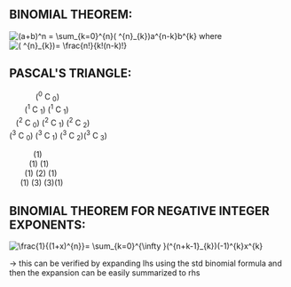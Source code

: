 **BINOMIAL THEOREM:**
--
![(a+b)^n = \sum_{k=0}^{n}( ^{n}_{k})a^{n-k}b^{k}](https://latex.codecogs.com/svg.image?\bg_white&space;(a&plus;b)^n&space;=&space;\sum_{k=0}^{n}(&space;^{n}_{k})a^{n-k}b^{k})    where    ![( ^{n}_{k})= \frac{n!}{k!(n-k)!}](https://latex.codecogs.com/svg.image?\bg_white&space;(&space;^{n}_{k})=&space;\frac{n!}{k!(n-k)!})

**PASCAL'S TRIANGLE:**
--

&nbsp; &nbsp; &nbsp; &nbsp; &nbsp; &nbsp;   (<sup>0</sup> C <sub>0</sub>)\
&nbsp; &nbsp; &nbsp; &nbsp;(<sup>1</sup> C <sub>1</sub>)  (<sup>1</sup> C <sub>1</sub>)\
&nbsp; &nbsp;(<sup>2</sup> C <sub>0</sub>) (<sup>2</sup> C <sub>1</sub>) (<sup>2</sup> C <sub>2</sub>)\
(<sup>3</sup> C <sub>0</sub>) (<sup>3</sup> C <sub>1</sub>) (<sup>3</sup> C <sub>2</sub>)(<sup>3</sup> C <sub>3</sub>)

&nbsp; &nbsp; &nbsp; &nbsp; &nbsp; &nbsp;(1)\
&nbsp; &nbsp; &nbsp; &nbsp; &nbsp;(1)  (1)\
&nbsp; &nbsp; &nbsp; &nbsp;(1) (2) (1)\
&nbsp; &nbsp; &nbsp;(1) (3) (3)(1)


**BINOMIAL THEOREM FOR NEGATIVE INTEGER EXPONENTS:**
--

![\frac{1}{(1+x)^{n}}= \sum_{k=0}^{\infty }(^{n+k-1}_{k})(-1)^{k}x^{k}](https://latex.codecogs.com/svg.image?\bg_white&space;\frac{1}{(1&plus;x)^{n}}=&space;\sum_{k=0}^{\infty&space;}(^{n&plus;k-1}_{k})(-1)^{k}x^{k})

-> this can be verified by expanding lhs using the std binomial formula and then the expansion can be easily summarized to rhs
